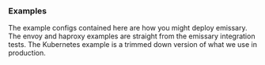 ### Examples

The example configs contained here are how you might deploy emissary. The envoy and haproxy examples are straight from the emissary integration tests. The Kubernetes example is a trimmed down version of what we use in production.
